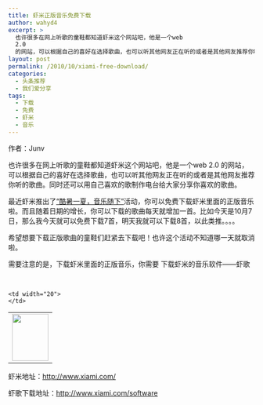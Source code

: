 ```yaml
---
title: 虾米正版音乐免费下载
author: wahyd4
excerpt: >
  也许很多在网上听歌的童鞋都知道虾米这个网站吧，他是一个web
  2.0
  的网站，可以根据自己的喜好在选择歌曲，也可以听其他网友正在听的或者是其他网友推荐你听的歌曲。同时还可以用自己喜欢的歌制作电台给大家分享你喜欢的歌曲。
layout: post
permalink: /2010/10/xiami-free-download/
categories:
  - 头条推荐
  - 我们爱分享
tags:
  - 下载
  - 免费
  - 虾米
  - 音乐
---
```

作者：Junv

也许很多在网上听歌的童鞋都知道虾米这个网站吧，他是一个web 2.0 的网站，可以根据自己的喜好在选择歌曲，也可以听其他网友正在听的或者是其他网友推荐你听的歌曲。同时还可以用自己喜欢的歌制作电台给大家分享你喜欢的歌曲。

最近虾米推出了<a href="http://www.xiami.com/event/free-summer" target="_blank">“酷暑一夏，音乐随下”</a>活动，你可以免费下载虾米里面的正版音乐啦。而且随着日期的增长，你可以下载的歌曲每天就增加一首。比如今天是10月7日，那么我今天就可以免费下载7首，明天我就可以下载8首，以此类推。。。。

希望想要下载正版歌曲的童鞋们赶紧去下载吧！也许这个活动不知道哪一天就取消啦。

需要注意的是，下载虾米里面的正版音乐，你需要 下载虾米的音乐软件——虾歌

 

<table width="869" border="0" cellspacing="0" cellpadding="0" align="center">
  <tr>
    <td width="74">
      <a href="http://www.xiami.com/software" target="_blank"><img src="http://img.xiami.com/res/img/common/event/freesummer/download.jpg" alt="" width="74" height="96" /></a>
    </td>
    
    <td width="20">
    </td>
  </tr>
</table>

虾米地址：<http://www.xiami.com/>

虾歌下载地址：<http://www.xiami.com/software>